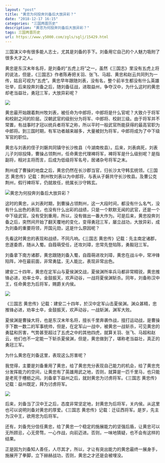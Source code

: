 ```yaml
---
layout: "post"
title: "黄忠为何投奔刘备后大放异彩？"
date: "2018-12-17 16:15"
categories: "三国两晋历史"
description: "黄忠为何投奔刘备后大放异彩？"
tags: 三国两晋历史
url: https://www.y5000.com/zgls/sglj/15429.html
---
```






三国演义中有很多能人志士，尤其是刘备的手下。刘备用它自己的个人魅力吸附了很多大才之人。

黄忠是东汉末年名将，是刘备的“五虎上将”之一，虽然《三国志》里没有五虎上将的说法，但是，《三国志》作者陈寿把关羽、张飞、马超、黄忠和赵云共同列为一传，姑且可视为“五虎”。黄忠早年跟随刘表，没有名，整个前半生都没有什么英雄壮举，后来投奔刘备之后，随刘备征战，进取益州，争夺汉中，为什么这时的黄忠却老当益壮，勇冠三军，大放异彩呢？

![](https://img.y5000.com/uploads/allimg/170228/1J4361H2-0.jpg)

黄忠最开始跟着荆州牧刘表，被任命为中郎将，中郎将是什么官呢？大致介于将军和校尉之间的阶层。汉朝武官的级别分为将军、中郎将、校尉三级。由于将军并不常置，有战事时才冠以统兵者将军之称，所以平时一般武官所能获得的最高官职为中郎将。到三国时期，有军功者越来越多，大量被封为将军，中郎将成为了中下级军官的职位。

黄忠与刘表的侄子刘磐共同镇守长沙攸县（今湖南攸县）。后来，刘表病死，刘表儿子刘琮投降，曹操占领荆州，任命黄忠代理裨将军，裨将军是什么级别呢？是指副将，相对主将而言，后成为低级将军名号，居诸杂号将军之末。

荆州成了曹操的地盘之后，黄忠仍然在长沙郡当官，归长沙太守韩玄统领。《三国志
黄忠传》记载：荆州牧刘表以为中郎将，与表从子磐共守长沙攸县。及曹公克荆州，假行裨将军，仍就故任，统属长沙守韩玄。

![黄忠为何投奔刘备后大放异彩？](/uploads/allimg/170228/6-1F22QJ144J2.JPG)

这时的黄忠，从刘表时期，到曹操占领荆州，这一大段时间，都没有什么名气，没有什么出色的表现，也没有什么出彩的战绩，只是一个默默无闻的武官，还是一个中下级武官。没有受到重用，所以，没有做出一番大作为。可是后来，黄忠投奔刘备之后，突然间开始了翻天覆地的变化，变得勇冠三军，屡立战功，大放异彩，成为刘备的重要将领，开国元勋，这是什么原因呢？

先看这时黄忠的表现和战绩，不同凡响。《三国志 黄忠传》记载：先主南定诸郡，忠遂委质，随从入蜀。自葭萌受任，还攻刘璋，忠常先登陷陈，勇毅冠三军。

刘备拿下南方诸郡，黄忠跟随刘备入蜀，自葭萌进攻刘璋，黄忠在战斗中，常冲锋陷阵，冲在最前面，非常勇猛，无人能比，表现非常出色。

建安二十四年，黄忠在定军山与夏侯渊交战，夏侯渊所率兵马都非常精锐，黄忠推锋必进，劝率士卒，金鼓振天，欢声动谷，一战将夏侯渊斩杀。同年，刘备称汉中王，任命黄忠为后将军，赐爵关内侯。

![](https://img.y5000.com/uploads/allimg/170228/1J4364338-1.jpg)

《三国志 黄忠传》记载：建安二十四年，於汉中定军山击夏侯渊。渊众甚精，忠推锋必进，劝率士卒，金鼓振天，欢声动谷，一战斩渊，渊军大败。

夏侯渊是曹操大将，也是东汉末年名将，擅长千里奔袭作战，擅打运动战，是曹操手下数一数二的军事统帅，但是，在定军山一战中，被黄忠一战斩杀，可见黄忠的勇猛和厉害，气势甚至超过了五虎之中的其他四虎，就算关羽、张飞、马超和赵云，他们也不一定能一下斩杀夏侯渊，但是，黄忠做到了，堪称老当益壮，真正的勇冠三军。

为什么黄忠在刘备这里，表现这么厉害呢？

我觉得，主要是刘备重用了黄忠，给了黄忠充分表现自己能力的机会，给了黄忠充分发挥能力的空间，让黄忠有了英雄用武之地，否则，就算是一匹千里马，也只能是老死于槽枥之间。刘备拿下益州之后，就封黄忠为讨虏将军。《三国志
黄忠传》记载：益州既定，拜为讨虏将军。

![](https://img.y5000.com/uploads/allimg/170228/1J4363308-2.jpg)

后来，刘备当了汉中王之后，态度非常坚定地，封黄忠为后将军，关内侯。从这里也可以说明刘备对黄忠的厚爱。《三国志
黄忠传》记载：迁征西将军。是岁，先主为汉中王，欲用忠为后将军。

还有，刘备充分信任黄忠，给了黄忠一个稳定的施展能力的坚强后盾，让黄忠可以无所顾忌，心无旁骛，一心作战，向前迈进。否则，一味地猜疑，也不会有这样的结果。

正是因为刘备知人善任，人尽其才，所以，才让有突出能力的黄忠最终一展身手，施展开了拳脚，立下赫赫战功，否则，黄忠之才还是会被埋没。
